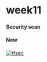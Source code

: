 # week11
#### Security scan
#### New


[![tfsec](https://github.com/RoshanFathima/week11/actions/workflows/tfsec.yml/badge.svg)](https://github.com/RoshanFathima/week11/actions/workflows/tfsec.yml)
